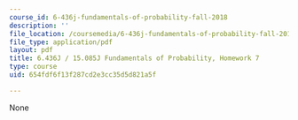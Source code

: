 ```yaml
---
course_id: 6-436j-fundamentals-of-probability-fall-2018
description: ''
file_location: /coursemedia/6-436j-fundamentals-of-probability-fall-2018/654fdf6f13f287cd2e3cc35d5d821a5f_MIT6_436JF18_hw7.pdf
file_type: application/pdf
layout: pdf
title: 6.436J / 15.085J Fundamentals of Probability, Homework 7
type: course
uid: 654fdf6f13f287cd2e3cc35d5d821a5f

---
```

None